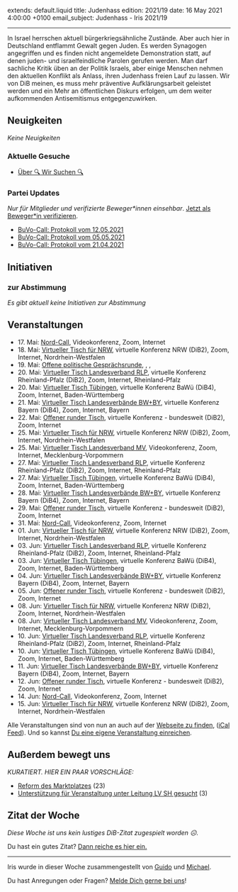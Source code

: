 
extends: default.liquid
title: Judenhass
edition: 2021/19
date: 16 May 2021 4:00:00 +0100
email_subject: Judenhass - Iris 2021/19

---
In Israel herrschen aktuell bürgerkriegsähnliche Zustände. Aber auch hier in Deutschland entflammt Gewalt gegen Juden. Es werden Synagogen angegriffen und es finden nicht angemeldete Demonstration statt, auf denen juden- und israelfeindliche Parolen gerufen werden.
Man darf sachliche Kritik üben an der Politik Israels, aber einige Menschen nehmen den aktuellen Konflikt als Anlass, ihren Judenhass freien Lauf zu lassen. Wir von DiB meinen, es muss mehr präventive Aufklärungsarbeit geleistet werden und ein Mehr an öffentlichen Diskurs erfolgen, um dem weiter aufkommenden Antisemitismus entgegenzuwirken.

## Neuigkeiten

_Keine Neuigkeiten_

### Aktuelle Gesuche

 - [Über 🔍 Wir Suchen 🔍](https://marktplatz.dib.de/t/ueber-wir-suchen/8837)

### Partei Updates

_Nur für Mitglieder und verifizierte Beweger\*innen einsehbar_. [Jetzt als Beweger\*in verifizieren](https://dib.de/bewegerin-werden/).

 - [BuVo-Call: Protokoll vom 12.05.2021](https://marktplatz.dib.de/t/buvo-call-protokoll-vom-12-05-2021/38056)
 - [BuVo-Call: Protokoll vom 05.05.2021](https://marktplatz.dib.de/t/buvo-call-protokoll-vom-05-05-2021/37997)
 - [BuVo-Call: Protokoll vom 21.04.2021](https://marktplatz.dib.de/t/buvo-call-protokoll-vom-21-04-2021/37797)

## Initiativen

### zur Abstimmung
_Es gibt aktuell keine Initiativen zur Abstimmung_

## Veranstaltungen

 - 17.&nbsp;Mai: [Nord-Call](https://dib.de/veranstaltungen/nord-call-2021-05-17/), Videokonferenz, Zoom, Internet
 - 18.&nbsp;Mai: [Virtueller Tisch für NRW](https://dib.de/veranstaltungen/virtueller-tisch-landesverbaende-bwby-2021-05-18/), virtuelle Konferenz NRW (DiB2), Zoom, Internet, Nordrhein-Westfalen
 - 19.&nbsp;Mai: [Offene politische Gesprächsrunde](https://dib.de/veranstaltungen/offene-politische-gespraechsrunde-2021-05-19/), , , 
 - 20.&nbsp;Mai: [Virtueller Tisch Landesverband RLP](https://dib.de/veranstaltungen/virtueller-tisch-landesverband-rlp-2021-05-20/), virtuelle Konferenz Rheinland-Pfalz (DiB2), Zoom, Internet, Rheinland-Pfalz
 - 20.&nbsp;Mai: [Virtueller Tisch Tübingen](https://dib.de/veranstaltungen/virtueller-tisch-tuebingen-2021-05-20/), virtuelle Konferenz BaWü (DiB4), Zoom, Internet, Baden-Württemberg
 - 21.&nbsp;Mai: [Virtueller Tisch Landesverbände BW+BY](https://dib.de/veranstaltungen/virtueller-tisch-landesverbaende-bwby-2-2021-05-21/), virtuelle Konferenz Bayern (DiB4), Zoom, Internet, Bayern
 - 22.&nbsp;Mai: [Offener runder Tisch](https://dib.de/veranstaltungen/offener-runder-tisch-2021-05-22/), virtuelle Konferenz - bundesweit (DiB2), Zoom, Internet
 - 25.&nbsp;Mai: [Virtueller Tisch für NRW](https://dib.de/veranstaltungen/virtueller-tisch-landesverbaende-bwby-2021-05-25/), virtuelle Konferenz NRW (DiB2), Zoom, Internet, Nordrhein-Westfalen
 - 25.&nbsp;Mai: [Virtueller Tisch Landesverband MV](https://dib.de/veranstaltungen/mv-call-2021-05-25/), Videokonferenz, Zoom, Internet, Mecklenburg-Vorpommern
 - 27.&nbsp;Mai: [Virtueller Tisch Landesverband RLP](https://dib.de/veranstaltungen/virtueller-tisch-landesverband-rlp-2021-05-27/), virtuelle Konferenz Rheinland-Pfalz (DiB2), Zoom, Internet, Rheinland-Pfalz
 - 27.&nbsp;Mai: [Virtueller Tisch Tübingen](https://dib.de/veranstaltungen/virtueller-tisch-tuebingen-2021-05-27/), virtuelle Konferenz BaWü (DiB4), Zoom, Internet, Baden-Württemberg
 - 28.&nbsp;Mai: [Virtueller Tisch Landesverbände BW+BY](https://dib.de/veranstaltungen/virtueller-tisch-landesverbaende-bwby-2-2021-05-28/), virtuelle Konferenz Bayern (DiB4), Zoom, Internet, Bayern
 - 29.&nbsp;Mai: [Offener runder Tisch](https://dib.de/veranstaltungen/offener-runder-tisch-2021-05-29/), virtuelle Konferenz - bundesweit (DiB2), Zoom, Internet
 - 31.&nbsp;Mai: [Nord-Call](https://dib.de/veranstaltungen/nord-call-2021-05-31/), Videokonferenz, Zoom, Internet
 - 01.&nbsp;Jun: [Virtueller Tisch für NRW](https://dib.de/veranstaltungen/virtueller-tisch-landesverbaende-bwby-2021-06-01/), virtuelle Konferenz NRW (DiB2), Zoom, Internet, Nordrhein-Westfalen
 - 03.&nbsp;Jun: [Virtueller Tisch Landesverband RLP](https://dib.de/veranstaltungen/virtueller-tisch-landesverband-rlp-2021-06-03/), virtuelle Konferenz Rheinland-Pfalz (DiB2), Zoom, Internet, Rheinland-Pfalz
 - 03.&nbsp;Jun: [Virtueller Tisch Tübingen](https://dib.de/veranstaltungen/virtueller-tisch-tuebingen-2021-06-03/), virtuelle Konferenz BaWü (DiB4), Zoom, Internet, Baden-Württemberg
 - 04.&nbsp;Jun: [Virtueller Tisch Landesverbände BW+BY](https://dib.de/veranstaltungen/virtueller-tisch-landesverbaende-bwby-2-2021-06-04/), virtuelle Konferenz Bayern (DiB4), Zoom, Internet, Bayern
 - 05.&nbsp;Jun: [Offener runder Tisch](https://dib.de/veranstaltungen/offener-runder-tisch-2021-06-05/), virtuelle Konferenz - bundesweit (DiB2), Zoom, Internet
 - 08.&nbsp;Jun: [Virtueller Tisch für NRW](https://dib.de/veranstaltungen/virtueller-tisch-landesverbaende-bwby-2021-06-08/), virtuelle Konferenz NRW (DiB2), Zoom, Internet, Nordrhein-Westfalen
 - 08.&nbsp;Jun: [Virtueller Tisch Landesverband MV](https://dib.de/veranstaltungen/mv-call-2021-06-08/), Videokonferenz, Zoom, Internet, Mecklenburg-Vorpommern
 - 10.&nbsp;Jun: [Virtueller Tisch Landesverband RLP](https://dib.de/veranstaltungen/virtueller-tisch-landesverband-rlp-2021-06-10/), virtuelle Konferenz Rheinland-Pfalz (DiB2), Zoom, Internet, Rheinland-Pfalz
 - 10.&nbsp;Jun: [Virtueller Tisch Tübingen](https://dib.de/veranstaltungen/virtueller-tisch-tuebingen-2021-06-10/), virtuelle Konferenz BaWü (DiB4), Zoom, Internet, Baden-Württemberg
 - 11.&nbsp;Jun: [Virtueller Tisch Landesverbände BW+BY](https://dib.de/veranstaltungen/virtueller-tisch-landesverbaende-bwby-2-2021-06-11/), virtuelle Konferenz Bayern (DiB4), Zoom, Internet, Bayern
 - 12.&nbsp;Jun: [Offener runder Tisch](https://dib.de/veranstaltungen/offener-runder-tisch-2021-06-12/), virtuelle Konferenz - bundesweit (DiB2), Zoom, Internet
 - 14.&nbsp;Jun: [Nord-Call](https://dib.de/veranstaltungen/nord-call-2021-06-14/), Videokonferenz, Zoom, Internet
 - 15.&nbsp;Jun: [Virtueller Tisch für NRW](https://dib.de/veranstaltungen/virtueller-tisch-landesverbaende-bwby-2021-06-15/), virtuelle Konferenz NRW (DiB2), Zoom, Internet, Nordrhein-Westfalen


Alle Veranstaltungen sind von nun an auch auf der [Webseite zu finden](https://dib.de/veranstaltungen/), ([iCal Feed](https://dib.de/?ical=1)). Und so kannst [Du eine eigene Veranstaltung einreichen](https://marktplatz.dib.de/t/eine-veranstaltung-auf-der-webseite-einreichen/21379).


## Außerdem bewegt uns

_KURATIERT. HIER EIN PAAR VORSCHLÄGE:_
 - [Reform des Marktplatzes](https://marktplatz.dib.de/t/reform-des-marktplatzes/38059) (23)
 - [Unterstützung für Veranstaltung unter Leitung LV SH gesucht](https://marktplatz.dib.de/t/unterstuetzung-fuer-veranstaltung-unter-leitung-lv-sh-gesucht/37995) (3)

## Zitat der Woche
_Diese Woche ist uns kein lustiges DiB-Zitat zugespielt worden ☹._

Du hast ein gutes Zitat? [Dann reiche es hier ein.](https://marktplatz.dib.de/t/fortsetzung-lustige-dib-zitate/24431)


---

Iris wurde in dieser Woche zusammengestellt von [Guido](https://marktplatz.dib.de/u/Guido/) und [Michael](https://marktplatz.dib.de/u/MichaelVoss/).

Du hast Anregungen oder Fragen? [Melde Dich gerne bei uns](https://marktplatz.dib.de/t/neu-iris-die-woechtliche-zusammenfasssung-zum-sonntagsbrunch/10990)!


